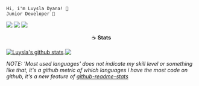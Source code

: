 
```
Hi, i'm Luysla Dyana! 🌼
Junior Developer 💜   
```

<p align="left">
  <a href="mailto:dyana.tavares1@gmail.com" alt="Gmail">
  <img src="https://img.shields.io/badge/Gmail-D14836?style=for-the-badge&logo=gmail&logoColor=white" /></a>

  <a href="https://www.linkedin.com/in/dyana-tavares/" alt="Linkedin">
  <img src="https://img.shields.io/badge/LinkedIn-0077B5?style=for-the-badge&logo=linkedin&logoColor=white" /></a>
  
  <a href="https://dev.to/luysla" alt="Dev.to">
  <img src="https://img.shields.io/badge/dev.to-0A0A0A?style=for-the-badge&logo=dev.to&logoColor=white" /></a>
</p> 

<p align="center">☕️ <b>Stats</b></p>

 <a href="https://github.com/anuraghazra/github-readme-stats">
  <img align="center" src="https://github-readme-stats.anuraghazra1.vercel.app/api?username=luysla&show_icons=true&include_all_commits=true&hide_border=true&hide_title=true&bg_color=121629&icon_color=ff8ba7&text_color=fff&title_color=ff8ba7" alt="Luysla's github stats" />
</a>
<a href="https://github.com/anuraghazra/github-readme-stats">
  <img align="center" src="https://github-readme-stats.anuraghazra1.vercel.app/api/top-langs/?username=luysla&layout=compact&theme=dracula&hide_border=true&bg_color=121629&icon_color=ff8ba7&text_color=fff" />
</a> 

<p></p>

*NOTE: 'Most used languages' does not indicate my skill level or something like that, it's a github metric of which languages i have the most code on github, it's a new feature of [github-readme-stats](https://github.com/anuraghazra/github-readme-stats)*











